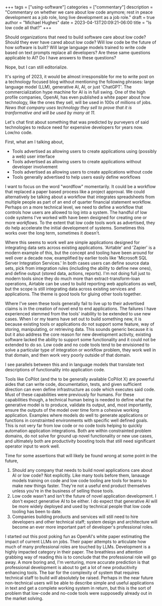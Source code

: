 +++
tags = ["using-software"]
categories = ["commentary"]
description = "Commentary on whether we care about low code anymore; rest in peace development as a job role, long live development as a job role."
draft = true
author = "Michael Hughes"
date = 2023-04-13T20:09:21-06:00
title = "Is low code all that?"
+++

Should organizations that need to build software care about low code? Should they ever have cared about low code? Will low code be the future of how software is built? Will large language models trained to write code based on text prompts replace all developers? Are these same questions applicable to AI? Do I have answers to these questions? 

Nope, but I can still editorialize.

<!--more-->

It's spring of 2023, it would be almost irresponsible for me to write post on a technology focused blog without mentioning the following phrases: large language model (LLM), generative AI, AI, or just 'ChatGPT'. The commercialization hype machine for AI is in full swing. One of the high profile companies, OpenAI, has even published a white paper about how technology, like the ones they sell, will be used in 100s of millions of jobs. *News that company uses technology they sell to prove that it is tranformative and will be used by many at 11.* 

Let's chat first about something that was predicted by purveyers of said technologies to reduce need for expensive developers for years now. Low/no code.

First, what am I talking about,

- Tools advertised as allowing users to create applications using (possibly a web) user interface
- Tools advertised as allowing users to create applications without developer involvement
- Tools advertised as allowing users to create applications without code
- Tools generally advertised to help users easily define workflows

I want to focus on the word "wordflow" momentarily. It could be a workflow that replaced a paper based process like a project approval. We could alternatively be talking about a workflow that integrates spreadsheets from multiple people as part of an end of quarter financial statement workflow. Perhaps on a more technical level, we need to define a workflow that controls how users are allowed to log into a system. The handful of low code systems I've worked with have been designed for creating one or more *workflows.* To the extent that low code tools work as advertised, they do help accelerate the initial development of systems. Sometimes this works over the long term, sometimes it doesn't. 

Where this seems to work well are simple applications designed for integrating data sets across existing applications. 'Airtable' and 'Zapier' is a modern example of this, but the concept and tooling have been around for well over a decade now, examplified by earlier tools like 'Microsoft SQL Server Integration Services.' In both cases users can define source data sets, pick from integration rules (including the ability to define new ones), and define output (stored data, actions, reports). I'm not doing full just to modern tools since they do much more than extract-transform-loan operations, Airtable can be used to build reporting web applications as well, but the scope is still integrating data across existing services and applications. The theme is good tools for gluing other tools together.

Where I've seen these tools generally fail to live up to their advertised claims is in the creation of novel end to end applications. The failures I have experienced stemmed from the tools' inability to be extended to use new cases. When I or my teams have set out to build something new, it is because existing tools or applications do not support some feature, way of storing, manipulating, or retrieving data. This sounds generic because it is but it also address the core reason for new development activity, existing software lacked the ability to support some functionality and it could not be extended to do so. Low code and no code tools tend to be envisioned to solve a particular type of integration or workflow problem, they work well in that domain, and then work very poorly outside of that domain.

I see parallels between this and in language models that translate text descriptions of functionality into application code.

Tools like CoPilot (and the to be generally available CoPilot X) are powerful aides that can write code, documentation, tests, and given sufficient direction can even define infrastructure as code which executes said code. Must of these capabilities were previously for humans. For these capabilities though, a technical human being is needed to define what the generative model is to produce, validate its output, and, most importantly, ensure the outputs of the model over time form a cohesive working application. Examples where models do well to generate applications or functions in constrainted environments with specific well defined goals. This is not very far from low code or no code tools helping to quickly automation application integrations. Both are within constrainted problem domains, do not solve for ground up novel functionality or new use cases, and ultimately both are productivity boosting tools that still need significant operator input to work well.

Time for some assertions that will likely be found wrong at some point in the future,

1. Should any company that needs to build novel applications care about AI or low code? Not explicitly. Like many tools before them, lanauage models training on code and low code tooling are tools for teams to make new things faster. They're not a useful end product themselves unless you're in the business of selling those tools.
2. Low code wasn't and isn't the future of novel application development. I don't expect generative AI to be either. I do expect that generative AI will be more widely deployed and used by technical people that low code tooling has been to date. 
3. Companies building products and services will still need to hire developers and other technical staff; system design and architecture will become an ever more important part of developer's professional roles.

I started out this post poking fun as OpenAI's white paper estimating the impact of current LLMs on jobs. Their paper attempts to articulate how much of many professional roles are touched by LLMs. Development is a highly impacted category in their paper. The breathless and attention grabbing way of reading this is to conclude that the professional role will go away. A more boring and, I'm venturing, more accurate prediction is that professional development is about to get a lot of new producitivity enhancing tools. The bar for the complexity of system that requires technical staff to build *will* absolutely be raised. Perhaps in the near future non-technical users will be able to describe simple and useful applications in text and get a complete working system in return, but this is the sort of problem that low-code and no-code tools were supposedly already out in the market solving. 